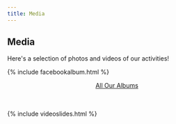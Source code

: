 ```yaml
---
title: Media
---
```


## Media

Here's a selection of photos and videos of our activities!

{% include facebookalbum.html %}

<div width="100%" style="text-align:center;margin-top:1em;"><a class="btn" href="https://www.facebook.com/FRC178/photos/?tab=albums" target="_blank">All Our Albums</a>
</div>
<br><br>

{% include videoslides.html %}
